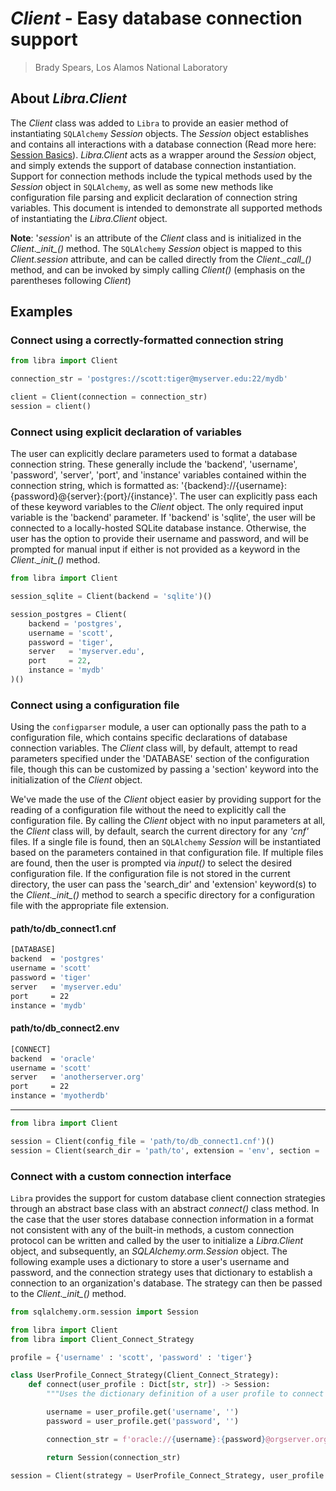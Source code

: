 # _Client_ - Easy database connection support

> Brady Spears, Los Alamos National Laboratory

## About _Libra.Client_
The _Client_ class was added to `Libra` to provide an easier method of instantiating `SQLAlchemy` _Session_ objects. The _Session_ object establishes and contains all interactions with a database connection (Read more here: [Session Basics](https://docs.sqlalchemy.org/en/20/orm/session_basics.html)). _Libra.Client_ acts as a wrapper around the _Session_ object, and simply extends the support of database connection instantiation. Support for connection methods include the typical methods used by the _Session_ object in `SQLAlchemy`, as well as some new methods like configuration file parsing and explicit declaration of connection string variables. This document is intended to demonstrate all supported methods of instantiating the _Libra.Client_ object.

__Note__: '_session_' is an attribute of the _Client_ class and is initialized in the _Client.\__init\__()_ method. The `SQLAlchemy` _Session_ object is mapped to this _Client.session_ attribute, and can be called directly from the _Client.\__call\__()_ method, and can be invoked by simply calling _Client()_ (emphasis on the parentheses following _Client_)

## Examples

### Connect using a correctly-formatted connection string
```python
from libra import Client

connection_str = 'postgres://scott:tiger@myserver.edu:22/mydb'

client = Client(connection = connection_str)
session = client()
```

### Connect using explicit declaration of variables
The user can explicitly declare parameters used to format a database connection string. These generally include the 'backend', 'username', 'password', 'server', 'port', and 'instance' variables contained within the connection string, which is formatted as: '{backend}://{username}:{password}@{server}:{port}/{instance}'. The user can explicitly pass each of these keyword variables to the _Client_ object. The only required input variable is the 'backend' parameter. If 'backend' is 'sqlite', the user will be connected to a locally-hosted SQLite database instance. Otherwise, the user has the option to provide their username and password, and will be prompted for manual input if either is not provided as a keyword in the _Client.\__init\__()_ method.

```python
from libra import Client

session_sqlite = Client(backend = 'sqlite')()

session_postgres = Client(
    backend = 'postgres',
    username = 'scott',
    password = 'tiger',
    server   = 'myserver.edu',
    port     = 22,
    instance = 'mydb' 
)()
```

### Connect using a configuration file
Using the `configparser` module, a user can optionally pass the path to a configuration file, which contains specific declarations of database connection variables. The _Client_ class will, by default, attempt to read parameters specified under the 'DATABASE' section of the configuration file, though this can be customized by passing a 'section' keyword into the initialization of the _Client_ object. 

We've made the use of the _Client_ object easier by providing support for the reading of a configuration file without the need to explicitly call the configuration file. By calling the _Client_ object with no input parameters at all, the _Client_ class will, by default, search the current directory for any _'cnf'_ files. If a single file is found, then an `SQLAlchemy` _Session_ will be instantiated based on the parameters contained in that configuration file. If multiple files are found, then the user is prompted via _input()_ to select the desired configuration file. If the configuration file is not stored in the current directory, the user can pass the 'search_dir' and 'extension' keyword(s) to the _Client.\__init\__()_ method to search a specific directory for a configuration file with the appropriate file extension.

#### path/to/db_connect1.cnf
```sh
[DATABASE]
backend  = 'postgres'
username = 'scott'
password = 'tiger'
server   = 'myserver.edu'
port     = 22
instance = 'mydb'
```

#### path/to/db_connect2.env
```sh
[CONNECT]
backend  = 'oracle'
username = 'scott'
server   = 'anotherserver.org'
port     = 22
instance = 'myotherdb'
```
---
```python
from libra import Client

session = Client(config_file = 'path/to/db_connect1.cnf')()
session = Client(search_dir = 'path/to', extension = 'env', section = 'CONNECT')
```

### Connect with a custom connection interface
`Libra` provides the support for custom database client connection strategies through an abstract base class with an abstract _connect()_ class method. In the case that the user stores database connection information in a format not consistent with any of the built-in methods, a custom connection protocol can be written and called by the user to initialize a _Libra.Client_ object, and subsequently, an _SQLAlchemy.orm.Session_ object. The following example uses a dictionary to store a user's username and password, and the connection strategy uses that dictionary to establish a connection to an organization's database. The strategy can then be passed to the _Client.\__init\__()_ method.

```python
from sqlalchemy.orm.session import Session

from libra import Client
from libra import Client_Connect_Strategy

profile = {'username' : 'scott', 'password' : 'tiger'}

class UserProfile_Connect_Strategy(Client_Connect_Strategy):
    def connect(user_profile : Dict[str, str]) -> Session:
        """Uses the dictionary definition of a user profile to connect to a database"""

        username = user_profile.get('username', '')
        password = user_profile.get('password', '')

        connection_str = f'oracle://{username}:{password}@orgserver.org:22/orgdb'

        return Session(connection_str)

session = Client(strategy = UserProfile_Connect_Strategy, user_profile = profile)()
```
